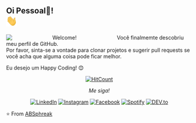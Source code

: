 <body background="https://img.freepik.com/vetores-gratis/abstratos-tecnologia-tabua-circuito_1035-14043.jpg?w=740&t=st=1695830371~exp=1695830971~hmac=28b58d84f0184fca26956910312dd2b44325213166a880e4a5fcb09b5c5b44a5" >
<h2> Oi Pessoal👋!
<br/>  
<img src="https://github.com/ABSphreak/ABSphreak/blob/master/gifs/Hi.gif" width="30px"></h2>

<div align="center" width="50">

<img src="https://tenor.com/pt-BR/view/typing-fast-typing-cat-cat-typing-gif-15104026" alt="Welcome!" width="300" align="left" />

</div>

Você finalmemte descobriu meu perfil de GitHub. <br>
Por favor, sinta-se a vontade para clonar projetos e sugerir pull requests se você acha que alguma coisa pode ficar melhor.

Eu desejo um Happy Coding! 😊

<div align="center">

[![HitCount](http://hits.dwyl.com/ABSphreak/ABSphreak.svg)](http://hits.dwyl.com/ABSphreak/ABSphreak)

<i>Me siga!</i><br>

<a href="https://www.linkedin.com/in/absphreak" target="_blank"><img src="https://img.shields.io/badge/LinkedIn-%230077B5.svg?&style=flat-square&logo=linkedin&logoColor=white" alt="LinkedIn"></a>
<a href="https://www.instagram.com/absphreak" target="_blank"><img src="https://img.shields.io/badge/Instagram-%23E4405F.svg?&style=flat-square&logo=instagram&logoColor=white" alt="Instagram"></a>
<a href="https://www.facebook.com/originalphreak" target="_blank"><img src="https://img.shields.io/badge/Facebook-%231877F2.svg?&style=flat-square&logo=facebook&logoColor=white" alt="Facebook"></a>
<a href="https://open.spotify.com/user/0170agi99s5hh187g7mtz245b" target="_blank"><img src="https://img.shields.io/badge/Spotify-%231ED760.svg?&style=flat-square&logo=spotify&logoColor=white" alt="Spotify"></a>
<a href="https://dev.to/ABSphreak" target="_blank"><img src="https://img.shields.io/badge/DEV-%230A0A0A.svg?&style=flat-square&logo=DEV.to&logoColor=white" alt="DEV.to"></a>

</div>


⭐ From [ABSphreak](https://github.com/ABSphreak)
</body>
